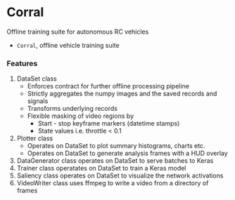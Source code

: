 # Corral
Offline training suite for autonomous RC vehicles
- `Corral`, offline vehicle training suite

### Features
1. DataSet class
   * Enforces contract for further offline processing pipeline
   * Strictly aggregates the numpy images and the saved records and signals
   * Transforms underlying records
   * Flexible masking of video regions by
      * Start - stop keyframe markers (datetime stamps)
      * State values i.e. throttle < 0.1
1. Plotter class
   * Operates on DataSet to plot summary histograms, charts etc.
   * Operates on DataSet to generate analysis frames with a HUD overlay
1. DataGenerator class operates on DataSet to serve batches to Keras
1. Trainer class operatates on DataSet to train a Keras model
1. Saliency class operates on DataSet to visualize the network activations
1. VideoWriter class uses ffmpeg to write a video from a directory of frames
